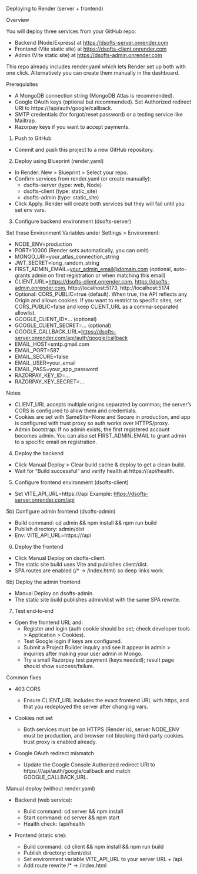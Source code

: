 Deploying to Render (server + frontend)

Overview

You will deploy three services from your GitHub repo:
- Backend (Node/Express) at https://dsofts-server.onrender.com
- Frontend (Vite static site) at https://dsofts-client.onrender.com
- Admin (Vite static site) at https://dsofts-admin.onrender.com

This repo already includes render.yaml which lets Render set up both with one click. Alternatively you can create them manually in the dashboard.

Prerequisites

- A MongoDB connection string (MongoDB Atlas is recommended).
- Google OAuth keys (optional but recommended). Set Authorized redirect URI to https://<server-domain>/api/auth/google/callback.
- SMTP credentials (for forgot/reset password) or a testing service like Mailtrap.
- Razorpay keys if you want to accept payments.

1) Push to GitHub

- Commit and push this project to a new GitHub repository.

2) Deploy using Blueprint (render.yaml)

- In Render: New > Blueprint > Select your repo.
- Confirm services from render.yaml (or create manually):
  - dsofts-server (type: web, Node)
  - dsofts-client (type: static_site)
  - dsofts-admin (type: static_site)
- Click Apply. Render will create both services but they will fail until you set env vars.

3) Configure backend environment (dsofts-server)

Set these Environment Variables under Settings > Environment:

- NODE_ENV=production
- PORT=10000 (Render sets automatically, you can omit)
- MONGO_URI=your_atlas_connection_string
- JWT_SECRET=long_random_string
- FIRST_ADMIN_EMAIL=your_admin_email@domain.com (optional, auto-grants admin on first registration or when matching this email)
- CLIENT_URL=https://dsofts-client.onrender.com, https://dsofts-admin.onrender.com, http://localhost:5173, http://localhost:5174
- Optional: CORS_PUBLIC=true (default). When true, the API reflects any Origin and allows cookies. If you want to restrict to specific sites, set CORS_PUBLIC=false and keep CLIENT_URL as a comma-separated allowlist.
- GOOGLE_CLIENT_ID=... (optional)
- GOOGLE_CLIENT_SECRET=... (optional)
- GOOGLE_CALLBACK_URL=https://dsofts-server.onrender.com/api/auth/google/callback
- EMAIL_HOST=smtp.gmail.com
- EMAIL_PORT=587
- EMAIL_SECURE=false
- EMAIL_USER=your_email
- EMAIL_PASS=your_app_password
- RAZORPAY_KEY_ID=...
- RAZORPAY_KEY_SECRET=...

Notes
- CLIENT_URL accepts multiple origins separated by commas; the server’s CORS is configured to allow them and credentials.
- Cookies are set with SameSite=None and Secure in production, and app is configured with trust proxy so auth works over HTTPS/proxy.
 - Admin bootstrap: If no admin exists, the first registered account becomes admin. You can also set FIRST_ADMIN_EMAIL to grant admin to a specific email on registration.

4) Deploy the backend

- Click Manual Deploy > Clear build cache & deploy to get a clean build.
- Wait for “Build successful” and verify health at https://<server-domain>/api/health.

5) Configure frontend environment (dsofts-client)

 - Set VITE_API_URL=https://<server-domain>/api
  Example: https://dsofts-server.onrender.com/api

5b) Configure admin frontend (dsofts-admin)

- Build command: cd admin && npm install && npm run build
- Publish directory: admin/dist
- Env: VITE_API_URL=https://<server-domain>/api

6) Deploy the frontend

- Click Manual Deploy on dsofts-client.
- The static site build uses Vite and publishes client/dist.
- SPA routes are enabled (/* -> /index.html) so deep links work.

6b) Deploy the admin frontend

- Manual Deploy on dsofts-admin.
- The static site build publishes admin/dist with the same SPA rewrite.

7) Test end‑to‑end

- Open the frontend URL and:
  - Register and login (auth cookie should be set; check developer tools > Application > Cookies).
  - Test Google login if keys are configured.
  - Submit a Project Builder inquiry and see it appear in admin > inquiries after making your user admin in Mongo.
  - Try a small Razorpay test payment (keys needed); result page should show success/failure.

Common fixes

- 403 CORS
  - Ensure CLIENT_URL includes the exact frontend URL with https, and that you redeployed the server after changing vars.

- Cookies not set
  - Both services must be on HTTPS (Render is), server NODE_ENV must be production, and browser not blocking third‑party cookies. trust proxy is enabled already.

- Google OAuth redirect mismatch
  - Update the Google Console Authorized redirect URI to https://<server-domain>/api/auth/google/callback and match GOOGLE_CALLBACK_URL.

Manual deploy (without render.yaml)

- Backend (web service):
  - Build command: cd server && npm install
  - Start command: cd server && npm start
  - Health check: /api/health

- Frontend (static site):
  - Build command: cd client && npm install && npm run build
  - Publish directory: client/dist
  - Set environment variable VITE_API_URL to your server URL + /api
  - Add route rewrite /* -> /index.html
